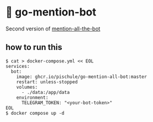 # 🦄 go-mention-bot

Second version of [mention-all-the-bot](https://github.com/pischule/mention-all-bot)

## how to run this

```shell
$ cat > docker-compose.yml << EOL
services:
  bot:
    image: ghcr.io/pischule/go-mention-all-bot:master
    restart: unless-stopped
    volumes:
      - ./data:/app/data
    environment:
      TELEGRAM_TOKEN: "<your-bot-token>"
EOL
$ docker compose up -d
```
